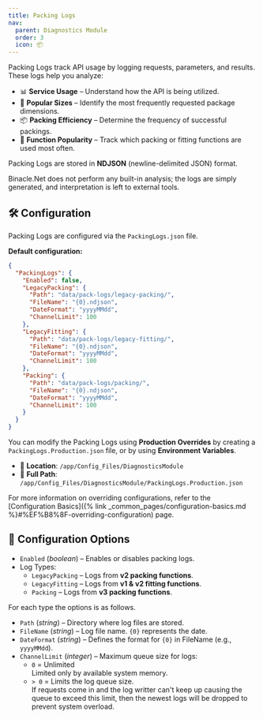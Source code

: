 ```yaml
---
title: Packing Logs
nav:
  parent: Diagnostics Module
  order: 3
  icon: 📦
---
```


Packing Logs track API usage by logging requests, parameters, and results. These logs help you analyze:

- 📊 **Service Usage** – Understand how the API is being utilized.
- 📏 **Popular Sizes** – Identify the most frequently requested package dimensions.
- 📦 **Packing Efficiency** – Determine the frequency of successful packings.
- 🔄 **Function Popularity** – Track which packing or fitting functions are used most often.

Packing Logs are stored in **NDJSON** (newline-delimited JSON) format. 

Binacle.Net does not perform any built-in analysis; the logs are simply generated, and interpretation is left
to external tools.

## 🛠️ Configuration
Packing Logs are configured via the `PackingLogs.json` file.

**Default configuration:**
```json
{
  "PackingLogs": {
    "Enabled": false,
    "LegacyPacking": {
      "Path": "data/pack-logs/legacy-packing/",
      "FileName": "{0}.ndjson",
      "DateFormat": "yyyyMMdd",
      "ChannelLimit": 100
    },
    "LegacyFitting": {
      "Path": "data/pack-logs/legacy-fitting/",
      "FileName": "{0}.ndjson",
      "DateFormat": "yyyyMMdd",
      "ChannelLimit": 100
    },
    "Packing": {
      "Path": "data/pack-logs/packing/",
      "FileName": "{0}.ndjson",
      "DateFormat": "yyyyMMdd",
      "ChannelLimit": 100
    }
  }
}
```

You can modify the Packing Logs using **Production Overrides** by creating a 
`PackingLogs.Production.json` file, or by using **Environment Variables**.
- 📁 **Location**: `/app/Config_Files/DiagnosticsModule`
- 📌 **Full Path**: `/app/Config_Files/DiagnosticsModule/PackingLogs.Production.json`

For more information on overriding configurations, refer to the
[Configuration Basics]({% link _common_pages/configuration-basics.md %}#%EF%B8%8F-overriding-configuration) page.

## 🔧 Configuration Options
- `Enabled` (_boolean_) – Enables or disables packing logs.
- Log Types:
    - `LegacyPacking` – Logs from **v2 packing functions**.
    - `LegacyFitting` – Logs from **v1 & v2 fitting functions**.
    - `Packing` – Logs from **v3 packing functions**.

For each type the options is as follows.
- `Path` (_string_) – Directory where log files are stored.
- `FileName` (_string_) – Log file name. `{0}` represents the date.
- `DateFormat` (_string_) – Defines the format for `{0}` in FileName (e.g., `yyyyMMdd`).
- `ChannelLimit` (_integer_) – Maximum queue size for logs:
    - `0` = Unlimited <br>
      Limited only by available system memory.
    - `> 0` = Limits the log queue size. <br>
      If requests come in and the log writter can't keep up causing the 
      queue to exceed this limit, then the newest logs will be dropped to prevent system overload.
